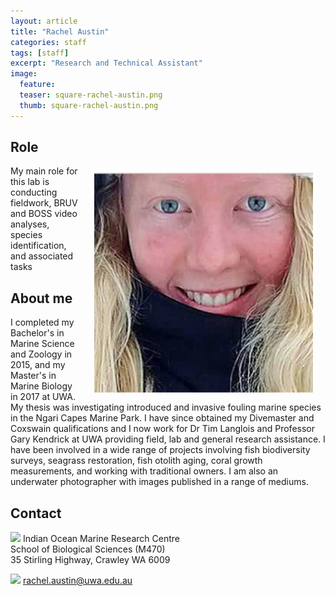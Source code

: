 ```yaml
---
layout: article
title: "Rachel Austin"
categories: staff
tags: [staff]
excerpt: "Research and Technical Assistant"
image:
  feature: 
  teaser: square-rachel-austin.png
  thumb: square-rachel-austin.png
---
```

## Role
<img src='/images/square-rachel-austin.png' align='right' width="350" hspace="20" vspace="10">
My main role for this lab is conducting fieldwork, BRUV and BOSS video analyses, species identification, and associated tasks

## About me
I completed my Bachelor's in Marine Science and Zoology in 2015, and my Master's in Marine Biology in 2017 at UWA. My thesis was investigating introduced and invasive fouling marine species in the Ngari Capes Marine Park. I have since obtained my Divemaster and Coxswain qualifications and I now work for Dr Tim Langlois and Professor Gary Kendrick at UWA providing field, lab and general research assistance. I have been involved in a wide range of projects involving fish biodiversity surveys, seagrass restoration, fish otolith aging, coral growth measurements, and working with traditional owners. I am also an underwater photographer with images published in a range of mediums.
## Contact
<img src='/images/icons/building-regular.svg' width="15px"> Indian Ocean Marine Research Centre <br>
School of Biological Sciences (M470)<br>
35 Stirling Highway, Crawley WA 6009</p>

<img src='/images/icons/envelope-regular.svg' width="15px"> <a href="mailto:rachel.austin@uwa.edu.au"> rachel.austin@uwa.edu.au</a><br>

